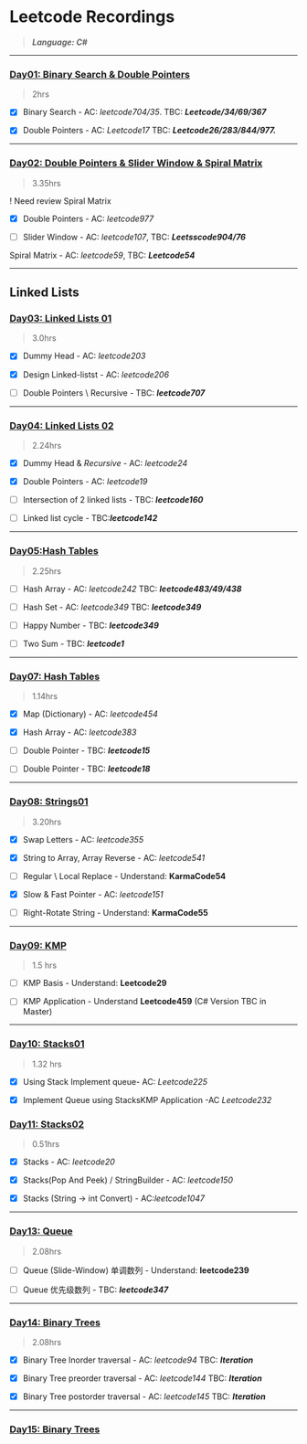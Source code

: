 # Leetcode Recordings
> ***Language: C#***
---


### [Day01: Binary Search & Double Pointers](./Day1_Arrays01)
> 2hrs 

- [x] Binary Search - AC: *leetcode704/35*. TBC: ***Leetcode/34/69/367***

- [x] Double Pointers - AC: *Leetcode17* TBC: ***Leetcode26/283/844/977.***

---

### [Day02: Double Pointers & Slider Window & Spiral Matrix](./Day02_Arrays02/) 

>3.35hrs

! Need review Spiral Matrix

- [x] Double Pointers - AC: *leetcode977*

- [ ] Slider Window - AC: *leetcode107*, TBC: ***Leetsscode904/76***

Spiral Matrix - AC: *leetcode59*, TBC: ***Leetcode54***

---

## Linked Lists

### [Day03: Linked Lists 01](./Day03_LinkedList01/) 

> 3.0hrs


- [x] Dummy Head - AC: *leetcode203*

- [x] Design Linked-listst - AC: *leetcode206*

- [ ] Double Pointers \ Recursive  - TBC: ***leetcode707***

---

### [Day04: Linked Lists 02](./Day04_LinkedList02/)

> 2.24hrs


- [x] Dummy Head & *Recursive* - AC: *leetcode24*

- [x] Double Pointers - AC: *leetcode19*

- [ ] Intersection of 2 linked lists - TBC: ***leetcode160***

- [ ] Linked list cycle - TBC:***leetcode142***

---




### [Day05:Hash Tables](./Day06_HashTables01/) 

> 2.25hrs


- [ ] Hash Array - AC: *leetcode242* TBC: ***leetcode483/49/438***

- [ ] Hash Set - AC: *leetcode349* TBC: ***leetcode349***

- [ ] Happy Number - TBC: ***leetcode349***

- [ ] Two Sum - TBC: ***leetcode1***

---

### [Day07: Hash Tables](./Day07_HashTables02/) 

> 1.14hrs


- [x] Map (Dictionary) - AC: *leetcode454*

- [x] Hash Array - AC: *leetcode383*

- [ ] Double Pointer - TBC: ***leetcode15***

- [ ] Double Pointer - TBC: ***leetcode18***

---

### [Day08: Strings01](./Day08_Strings01/) 

> 3.20hrs


- [x] Swap Letters - AC: *leetcode355*

- [x] String to Array, Array Reverse - AC: *leetcode541*

- [ ] Regular \ Local Replace - Understand: **KarmaCode54**

- [x] Slow & Fast Pointer - AC: *leetcode151*

- [ ] Right-Rotate String - Understand: **KarmaCode55**

---
### [Day09: KMP](./Day09_Strings02_KMP/)
>1.5 hrs

- [ ] KMP Basis - Understand: **Leetcode29** 

- [ ] KMP Application - Understand **Leetcode459** (C# Version TBC in Master)

---
### [Day10: Stacks01](./Day10_Stacks01/)

> 1.32 hrs

- [x] Using Stack Implement queue- AC: *Leetcode225*

- [x] Implement Queue using StacksKMP Application -AC *Leetcode232*

### [Day11: Stacks02 ](./Day11_Stacks02/) 

> 0.51hrs


- [x] Stacks  - AC: *leetcode20*

- [x] Stacks(Pop And Peek) / StringBuilder - AC: *leetcode150*

- [x] Stacks (String -> int Convert) - AC:*leetcode1047*

---

### [Day13: Queue ](./Day12_Stacks03/) 

> 2.08hrs


- [ ] Queue (Slide-Window) 单调数列 - Understand: **leetcode239**

- [ ] Queue 优先级数列  - TBC: ***leetcode347***

---
### [Day14: Binary Trees](./Day14_Binary%20Tree01/) 

> 2.08hrs


- [x]  Binary Tree Inorder traversal - AC: *leetcode94* TBC: ***Iteration***

- [x]  Binary Tree preorder traversal - AC: *leetcode144* TBC: ***Iteration***
  
- [x]  Binary Tree postorder traversal - AC: *leetcode145* TBC: ***Iteration***

---

### [Day15: Binary Trees](./Day15_Binary%20Tree02/)

